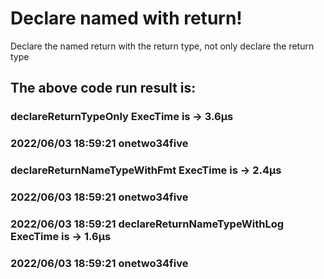 # Declare named with return!
Declare the named return with the return type, not only declare the return type

## The above code run result is:
### declareReturnTypeOnly ExecTime is                                              ->  3.6µs
### 2022/06/03 18:59:21 onetwo34five
### declareReturnNameTypeWithFmt ExecTime is                                       ->  2.4µs
### 2022/06/03 18:59:21 onetwo34five
### 2022/06/03 18:59:21 declareReturnNameTypeWithLog ExecTime is                   ->  1.6µs
### 2022/06/03 18:59:21 onetwo34five